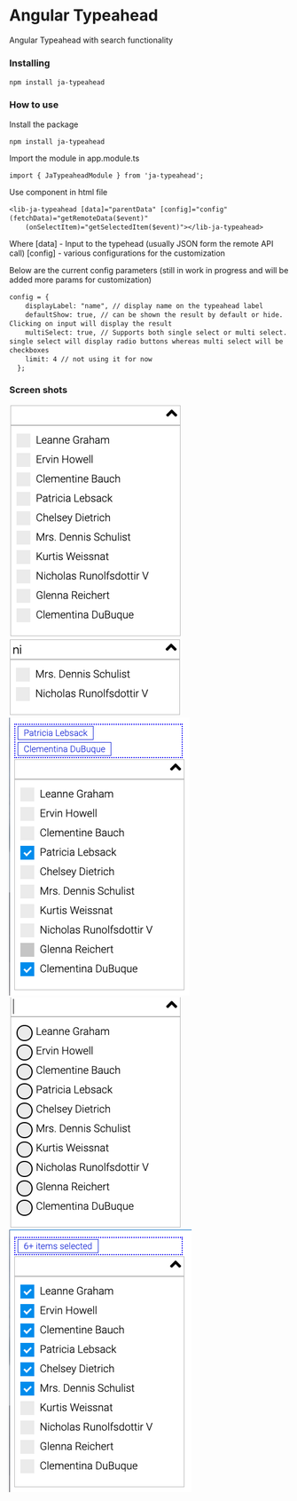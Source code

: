 # Angular Typeahead

Angular Typeahead with search functionality


### Installing


```
npm install ja-typeahead
```

### How to use
Install the package
```
npm install ja-typeahead
```
Import the module in app.module.ts
```
import { JaTypeaheadModule } from 'ja-typeahead';
```

Use component in html file
```
<lib-ja-typeahead [data]="parentData" [config]="config" (fetchData)="getRemoteData($event)"
    (onSelectItem)="getSelectedItem($event)"></lib-ja-typeahead>
```
Where
[data] - Input to the typehead (usually JSON form the remote API call)
[config] - various configurations for the customization

Below are the current config parameters (still in work in progress and will be added more params for customization)

```
config = {
    displayLabel: "name", // display name on the typeahead label
    defaultShow: true, // can be shown the result by default or hide. Clicking on input will display the result
    multiSelect: true, // Supports both single select or multi select. single select will display radio buttons whereas multi select will be checkboxes
    limit: 4 // not using it for now
  };
```


### Screen shots
![Screenshot](screen-shots/1.png)
![Screenshot](screen-shots/2.png)
![Screenshot](screen-shots/3.png)
![Screenshot](screen-shots/4.png)
![Screenshot](screen-shots/5.png)
